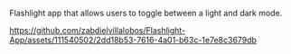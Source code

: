 Flashlight app that allows users to toggle between a light and dark mode. 



https://github.com/zabdielvillalobos/Flashlight-App/assets/111540502/2dd18b53-7616-4a01-b63c-1e7e8c3679db

